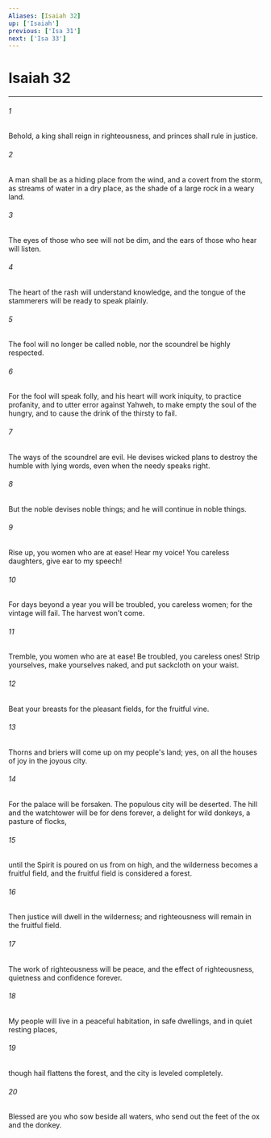 ```yaml
---
Aliases: [Isaiah 32]
up: ['Isaiah']
previous: ['Isa 31']
next: ['Isa 33']
---
```

# Isaiah 32
***





###### 1 

Behold, a king shall reign in righteousness, and princes shall rule in justice. 



###### 2 

A man shall be as a hiding place from the wind, and a covert from the storm, as streams of water in a dry place, as the shade of a large rock in a weary land. 



###### 3 

The eyes of those who see will not be dim, and the ears of those who hear will listen. 



###### 4 

The heart of the rash will understand knowledge, and the tongue of the stammerers will be ready to speak plainly. 



###### 5 

The fool will no longer be called noble, nor the scoundrel be highly respected. 



###### 6 

For the fool will speak folly, and his heart will work iniquity, to practice profanity, and to utter error against Yahweh, to make empty the soul of the hungry, and to cause the drink of the thirsty to fail. 



###### 7 

The ways of the scoundrel are evil. He devises wicked plans to destroy the humble with lying words, even when the needy speaks right. 



###### 8 

But the noble devises noble things; and he will continue in noble things. 



###### 9 

Rise up, you women who are at ease! Hear my voice! You careless daughters, give ear to my speech! 



###### 10 

For days beyond a year you will be troubled, you careless women; for the vintage will fail. The harvest won't come. 



###### 11 

Tremble, you women who are at ease! Be troubled, you careless ones! Strip yourselves, make yourselves naked, and put sackcloth on your waist. 



###### 12 

Beat your breasts for the pleasant fields, for the fruitful vine. 



###### 13 

Thorns and briers will come up on my people's land; yes, on all the houses of joy in the joyous city. 



###### 14 

For the palace will be forsaken. The populous city will be deserted. The hill and the watchtower will be for dens forever, a delight for wild donkeys, a pasture of flocks, 



###### 15 

until the Spirit is poured on us from on high, and the wilderness becomes a fruitful field, and the fruitful field is considered a forest. 



###### 16 

Then justice will dwell in the wilderness; and righteousness will remain in the fruitful field. 



###### 17 

The work of righteousness will be peace, and the effect of righteousness, quietness and confidence forever. 



###### 18 

My people will live in a peaceful habitation, in safe dwellings, and in quiet resting places, 



###### 19 

though hail flattens the forest, and the city is leveled completely. 



###### 20 

Blessed are you who sow beside all waters, who send out the feet of the ox and the donkey.
